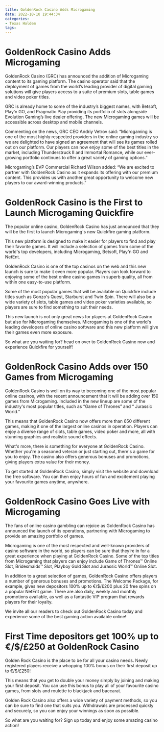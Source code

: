 ```yaml
---
title: GoldenRock Casino Adds Microgaming
date: 2022-10-10 19:44:34
categories:
- Texas Holdem
tags:
---
```



#  GoldenRock Casino Adds Microgaming

GoldenRock Casino (GRC) has announced the addition of Microgaming content to its gaming platform. The casino operator said that the deployment of games from the world’s leading provider of digital gaming solutions will give players access to a suite of premium slots, table games and video poker titles.

GRC is already home to some of the industry’s biggest names, with Betsoft, Play’n GO, and Pragmatic Play providing its portfolio of slots alongside Evolution Gaming’s live dealer offering. The new Microgaming games will be accessible across desktop and mobile channels.

Commenting on the news, GRC CEO Andriy Vetrov said: “Microgaming is one of the most highly respected providers in the online gaming industry so we are delighted to have signed an agreement that will see its games rolled out on our platform. Our players can now enjoy some of the best titles in the market, including Thunderstruck II and Immortal Romance, while our ever-growing portfolio continues to offer a great variety of gaming options.”

Microgaming’s EVP Commercial Richard Wilson added: “We are excited to partner with GoldenRock Casino as it expands its offering with our premium content. This provides us with another great opportunity to welcome new players to our award-winning products.”

#  GoldenRock Casino is the First to Launch Microgaming Quickfire

The popular online casino, GoldenRock Casino has just announced that they will be the first to launch Microgaming's new Quickfire gaming platform.

This new platform is designed to make it easier for players to find and play their favorite games. It will include a selection of games from some of the world's top developers, including Microgaming, Betsoft, Play'n GO and NetEnt.

GoldenRock Casino is one of the top casinos on the web and this new launch is sure to make it even more popular. Players can look forward to enjoying some of the best online casino games in superb quality, all from within one easy-to-use platform.

Some of the most popular games that will be available on Quickfire include titles such as Gonzo's Quest, Starburst and Twin Spin. There will also be a wide variety of slots, table games and video poker varieties available, so players are sure to find something to suit their needs.

This new launch is not only great news for players at GoldenRock Casino but also for Microgaming themselves. Microgaming is one of the world's leading developers of online casino software and this new platform will give their games even more exposure.

So what are you waiting for? head on over to GoldenRock Casino now and experience Quickfire for yourself!

#  GoldenRock Casino Adds over 150 Games from Microgaming

GoldenRock Casino is well on its way to becoming one of the most popular online casinos, with the recent announcement that it will be adding over 150 games from Microgaming. Included in the new lineup are some of the industry's most popular titles, such as “Game of Thrones” and “ Jurassic World.”

This means that GoldenRock Casino now offers more than 650 different games, making it one of the largest online casinos in operation. Players can enjoy a diverse range of slots, table games, video poker and more, all with stunning graphics and realistic sound effects.

What's more, there is something for everyone at GoldenRock Casino. Whether you're a seasoned veteran or just starting out, there's a game for you to enjoy. The casino also offers generous bonuses and promotions, giving players extra value for their money.

To get started at GoldenRock Casino, simply visit the website and download the free software. You can then enjoy hours of fun and excitement playing your favourite games anytime, anywhere.

#  GoldenRock Casino Goes Live with Microgaming

The fans of online casino gambling can rejoice as GoldenRock Casino has announced the launch of its operations, partnering with Microgaming to provide an amazing portfolio of games.

Microgaming is one of the most respected and well-known providers of casino software in the world, so players can be sure that they’re in for a great experience when playing at GoldenRock Casino. Some of the top titles from Microgaming that players can enjoy include Game of Thrones™ Online Slot, Bridesmaids™ Slot, Playboy Gold Slot and Jurassic World™ Online Slot.

In addition to a great selection of games, GoldenRock Casino offers players a number of generous bonuses and promotions. The Welcome Package, for example, gives new depositors 100% up to €/$/£200 plus 20 free spins on a popular NetEnt game. There are also daily, weekly and monthly promotions available, as well as a fantastic VIP program that rewards players for their loyalty.

We invite all our readers to check out GoldenRock Casino today and experience some of the best gaming action available online!

#  First Time depositors get 100% up to €/$/£250 at GoldenRock Casino

Golden Rock Casino is the place to be for all your casino needs. Newly registered players receive a whopping 100% bonus on their first deposit up to €/$/£250!

This means that you get to double your money simply by joining and making your first deposit. You can use this bonus to play all of your favourite casino games, from slots and roulette to blackjack and baccarat.

 Golden Rock Casino also offers a wide variety of payment methods, so you can be sure to find one that suits you. Withdrawals are processed quickly and securely, so you can enjoy your winnings as soon as possible.

So what are you waiting for? Sign up today and enjoy some amazing casino action!